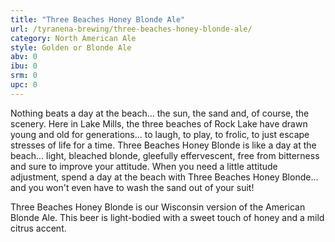 ```yaml
---
title: "Three Beaches Honey Blonde Ale"
url: /tyranena-brewing/three-beaches-honey-blonde-ale/
category: North American Ale
style: Golden or Blonde Ale
abv: 0
ibu: 0
srm: 0
upc: 0
---
```

Nothing beats a day at the beach...  the sun, the sand and, of course, the scenery. Here in Lake Mills, the three beaches of Rock Lake have drawn young and old for generations... to laugh, to play, to frolic, to just escape stresses of life for a time. Three Beaches Honey Blonde is like a day at the beach... light, bleached blonde, gleefully effervescent, free from bitterness and sure to improve your attitude. When you need a little attitude adjustment, spend a day at the beach with Three Beaches Honey Blonde... and you won't even have to wash the sand out of your suit!

Three Beaches Honey Blonde is our Wisconsin version of the American Blonde Ale. This beer is light-bodied with a sweet touch of honey and a mild citrus accent.
